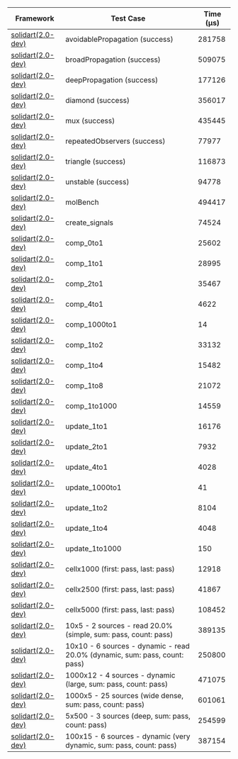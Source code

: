 | Framework | Test Case | Time (μs) |
| --- | --- | --- |
| [solidart(2.0-dev)](https://github.com/nank1ro/solidart/tree/dev) | avoidablePropagation (success) | 281758 |
| [solidart(2.0-dev)](https://github.com/nank1ro/solidart/tree/dev) | broadPropagation (success) | 509075 |
| [solidart(2.0-dev)](https://github.com/nank1ro/solidart/tree/dev) | deepPropagation (success) | 177126 |
| [solidart(2.0-dev)](https://github.com/nank1ro/solidart/tree/dev) | diamond (success) | 356017 |
| [solidart(2.0-dev)](https://github.com/nank1ro/solidart/tree/dev) | mux (success) | 435445 |
| [solidart(2.0-dev)](https://github.com/nank1ro/solidart/tree/dev) | repeatedObservers (success) | 77977 |
| [solidart(2.0-dev)](https://github.com/nank1ro/solidart/tree/dev) | triangle (success) | 116873 |
| [solidart(2.0-dev)](https://github.com/nank1ro/solidart/tree/dev) | unstable (success) | 94778 |
| [solidart(2.0-dev)](https://github.com/nank1ro/solidart/tree/dev) | molBench | 494417 |
| [solidart(2.0-dev)](https://github.com/nank1ro/solidart/tree/dev) | create_signals | 74524 |
| [solidart(2.0-dev)](https://github.com/nank1ro/solidart/tree/dev) | comp_0to1 | 25602 |
| [solidart(2.0-dev)](https://github.com/nank1ro/solidart/tree/dev) | comp_1to1 | 28995 |
| [solidart(2.0-dev)](https://github.com/nank1ro/solidart/tree/dev) | comp_2to1 | 35467 |
| [solidart(2.0-dev)](https://github.com/nank1ro/solidart/tree/dev) | comp_4to1 | 4622 |
| [solidart(2.0-dev)](https://github.com/nank1ro/solidart/tree/dev) | comp_1000to1 | 14 |
| [solidart(2.0-dev)](https://github.com/nank1ro/solidart/tree/dev) | comp_1to2 | 33132 |
| [solidart(2.0-dev)](https://github.com/nank1ro/solidart/tree/dev) | comp_1to4 | 15482 |
| [solidart(2.0-dev)](https://github.com/nank1ro/solidart/tree/dev) | comp_1to8 | 21072 |
| [solidart(2.0-dev)](https://github.com/nank1ro/solidart/tree/dev) | comp_1to1000 | 14559 |
| [solidart(2.0-dev)](https://github.com/nank1ro/solidart/tree/dev) | update_1to1 | 16176 |
| [solidart(2.0-dev)](https://github.com/nank1ro/solidart/tree/dev) | update_2to1 | 7932 |
| [solidart(2.0-dev)](https://github.com/nank1ro/solidart/tree/dev) | update_4to1 | 4028 |
| [solidart(2.0-dev)](https://github.com/nank1ro/solidart/tree/dev) | update_1000to1 | 41 |
| [solidart(2.0-dev)](https://github.com/nank1ro/solidart/tree/dev) | update_1to2 | 8104 |
| [solidart(2.0-dev)](https://github.com/nank1ro/solidart/tree/dev) | update_1to4 | 4048 |
| [solidart(2.0-dev)](https://github.com/nank1ro/solidart/tree/dev) | update_1to1000 | 150 |
| [solidart(2.0-dev)](https://github.com/nank1ro/solidart/tree/dev) | cellx1000 (first: pass, last: pass) | 12918 |
| [solidart(2.0-dev)](https://github.com/nank1ro/solidart/tree/dev) | cellx2500 (first: pass, last: pass) | 41867 |
| [solidart(2.0-dev)](https://github.com/nank1ro/solidart/tree/dev) | cellx5000 (first: pass, last: pass) | 108452 |
| [solidart(2.0-dev)](https://github.com/nank1ro/solidart/tree/dev) | 10x5 - 2 sources - read 20.0% (simple, sum: pass, count: pass) | 389135 |
| [solidart(2.0-dev)](https://github.com/nank1ro/solidart/tree/dev) | 10x10 - 6 sources - dynamic - read 20.0% (dynamic, sum: pass, count: pass) | 250800 |
| [solidart(2.0-dev)](https://github.com/nank1ro/solidart/tree/dev) | 1000x12 - 4 sources - dynamic (large, sum: pass, count: pass) | 471075 |
| [solidart(2.0-dev)](https://github.com/nank1ro/solidart/tree/dev) | 1000x5 - 25 sources (wide dense, sum: pass, count: pass) | 601061 |
| [solidart(2.0-dev)](https://github.com/nank1ro/solidart/tree/dev) | 5x500 - 3 sources (deep, sum: pass, count: pass) | 254599 |
| [solidart(2.0-dev)](https://github.com/nank1ro/solidart/tree/dev) | 100x15 - 6 sources - dynamic (very dynamic, sum: pass, count: pass) | 387154 |

